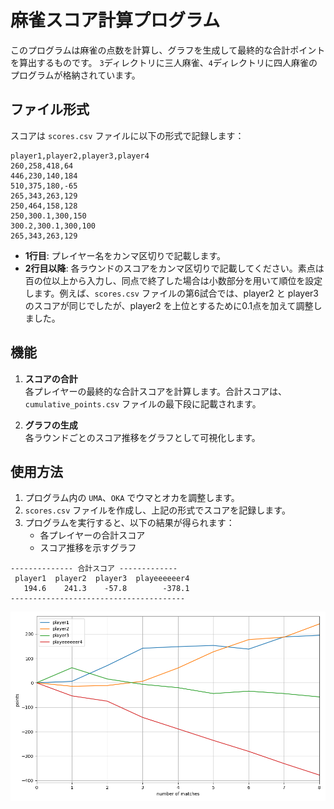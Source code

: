 # 麻雀スコア計算プログラム

このプログラムは麻雀の点数を計算し、グラフを生成して最終的な合計ポイントを算出するものです。
`3`ディレクトリに三人麻雀、`4`ディレクトリに四人麻雀のプログラムが格納されています。

## ファイル形式

スコアは `scores.csv` ファイルに以下の形式で記録します：

```
player1,player2,player3,player4
260,258,418,64
446,230,140,184
510,375,180,-65
265,343,263,129
250,464,158,128
250,300.1,300,150
300.2,300.1,300,100
265,343,263,129
```

- **1行目**: プレイヤー名をカンマ区切りで記載します。
- **2行目以降**: 各ラウンドのスコアをカンマ区切りで記載してください。素点は百の位以上から入力し、同点で終了した場合は小数部分を用いて順位を設定します。例えば、`scores.csv` ファイルの第6試合では、player2 と player3 のスコアが同じでしたが、player2 を上位とするために0.1点を加えて調整しました。

## 機能

1. **スコアの合計**  
    各プレイヤーの最終的な合計スコアを計算します。合計スコアは、`cumulative_points.csv` ファイルの最下段に記載されます。

2. **グラフの生成**  
    各ラウンドごとのスコア推移をグラフとして可視化します。

## 使用方法
1. プログラム内の `UMA`、`OKA` でウマとオカを調整します。 
2. `scores.csv` ファイルを作成し、上記の形式でスコアを記録します。
3. プログラムを実行すると、以下の結果が得られます：
    - 各プレイヤーの合計スコア
    - スコア推移を示すグラフ

```
-------------- 合計スコア -------------
 player1  player2  player3  playeeeeeer4
   194.6    241.3    -57.8        -378.1
---------------------------------------
```

![](./4/points_change_graph.png)
    